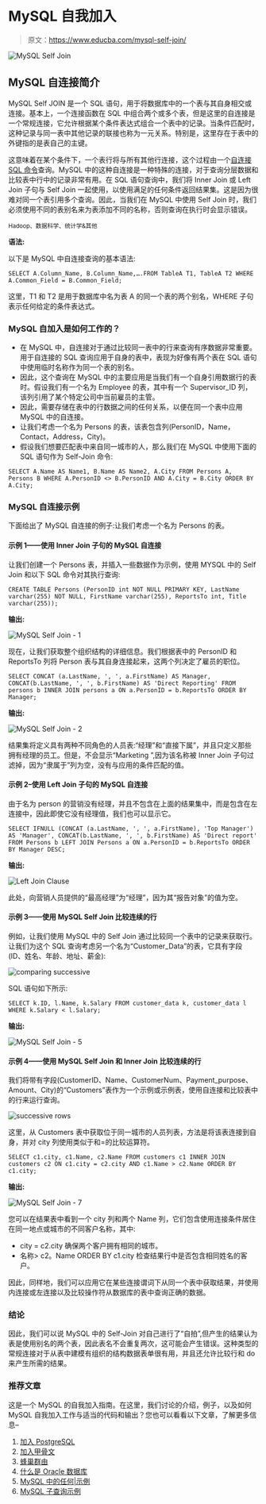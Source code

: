 # MySQL 自我加入

> 原文：<https://www.educba.com/mysql-self-join/>

![MySQL Self Join](img/a59c243df7fded9af096260d527a13e9.png)



## MySQL 自连接简介

MySQL Self JOIN 是一个 SQL 语句，用于将数据库中的一个表与其自身相交或连接。基本上，一个连接函数在 SQL 中组合两个或多个表，但是这里的自连接是一个常规连接，它允许根据某个条件表达式组合一个表中的记录。当条件匹配时，这种记录与同一表中其他记录的联接也称为一元关系。特别是，这里存在于表中的外键指的是表自己的主键。

这意味着在某个条件下，一个表行将与所有其他行连接，这个过程由一个[自连接 SQL 命令](https://www.educba.com/sql-commands/)查询。MySQL 中的这种自连接是一种特殊的连接，对于查询分层数据和比较表中行中的记录非常有用。在 SQL 语句查询中，我们将 Inner Join 或 Left Join 子句与 Self Join 一起使用，以使用满足的任何条件返回结果集。这是因为很难对同一个表引用多个查询。因此，当我们在 MySQL 中使用 Self Join 时，我们必须使用不同的表别名来为表添加不同的名称，否则查询在执行时会显示错误。

<small>Hadoop、数据科学、统计学&其他</small>

**语法:**

以下是 MySQL 中自连接查询的基本语法:

`SELECT A.Column_Name, B.Column_Name,….FROM TableA T1, TableA T2 WHERE A.Common_Field = B.Common_Field;`

这里，T1 和 T2 是用于数据库中名为表 A 的同一个表的两个别名，WHERE 子句表示任何给定的条件表达式。

### MySQL 自加入是如何工作的？

*   在 MySQL 中，自连接对于通过比较同一表中的行来查询有序数据非常重要。用于自连接的 SQL 查询应用于自身的表中，表现为好像有两个表在 SQL 语句中使用临时名称作为同一个表的别名。
*   因此，这个查询在 MySQL 中的主要应用是当我们有一个自身引用数据行的表时。假设我们有一个名为 Employee 的表，其中有一个 Supervisor_ID 列，该列引用了某个特定公司中当前雇员的主管。
*   因此，需要存储在表中的行数据之间的任何关系，以便在同一个表中应用 MySQL 中的自连接。
*   让我们考虑一个名为 Persons 的表，该表包含列(PersonID，Name，Contact，Address，City)。
*   假设我们想要匹配表中来自同一城市的人，那么我们在 MySQL 中使用下面的 SQL 语句作为 Self-Join 命令:

`SELECT A.Name AS Name1, B.Name AS Name2, A.City FROM Persons A, Persons B WHERE A.PersonID <> B.PersonID AND A.City = B.City ORDER BY A.City;`

### MySQL 自连接示例

下面给出了 MySQL 自连接的例子:让我们考虑一个名为 Persons 的表。

#### 示例 1——使用 Inner Join 子句的 MySQL 自连接

让我们创建一个 Persons 表，并插入一些数据作为示例，使用 MYSQL 中的 Self Join 和以下 SQL 命令对其执行查询:

`CREATE TABLE Persons (PersonID int NOT NULL PRIMARY KEY, LastName varchar(255) NOT NULL, FirstName varchar(255), ReportsTo int, Title varchar(255));`

**输出:**

![MySQL Self Join - 1](img/f20112b9df7b76df0187c6770802890e.png)



现在，让我们获取整个组织结构的详细信息。我们根据表中的 PersonID 和 ReportsTo 列将 Person 表与其自身连接起来，这两个列决定了雇员的职位。

`SELECT CONCAT (a.LastName, ', ', a.FirstName) AS Manager, CONCAT(b.LastName, ', ', b.FirstName) AS 'Direct Reporting' FROM persons b INNER JOIN persons a ON a.PersonID = b.ReportsTo ORDER BY Manager;`

**输出:**

![MySQL Self Join - 2](img/0a8e20345280566e1976619dcb1bfa20.png)



结果集将定义具有两种不同角色的人员表:“经理”和“直接下属”，并且只定义那些拥有经理的员工。但是，不会显示“Marketing ”,因为该名称被 Inner Join 子句过滤掉，因为“隶属于”列为空，没有与应用的条件匹配的值。

#### 示例 2–使用 Left Join 子句的 MySQL 自连接

由于名为 person 的营销没有经理，并且不包含在上面的结果集中，而是包含在左连接中，因此即使它没有经理值，我们也可以显示它。

`SELECT IFNULL (CONCAT (a.LastName, ', ', a.FirstName), 'Top Manager') AS 'Manager', CONCAT(b.LastName, ', ', b.FirstName) AS 'Direct report' FROM Persons b LEFT JOIN Persons a ON a.PersonID = b.ReportsTo ORDER BY Manager DESC;`

**输出:**

![Left Join Clause](img/e12003ea9a1a5eeec924acbf6407ebf7.png)



此处，向营销人员提供的“最高经理”为“经理”，因为其“报告对象”的值为空。

#### 示例 3——使用 MySQL Self Join 比较连续的行

例如，让我们使用 MySQL 中的 Self Join 通过比较同一个表中的记录来获取行。让我们为这个 SQL 查询考虑另一个名为“Customer_Data”的表，它具有字段(ID、姓名、年龄、地址、薪金):

![comparing successive](img/19bd15830fff855e752101b3e3d6d4fe.png)



SQL 语句如下所示:

`SELECT k.ID, l.Name, k.Salary FROM customer_data k, customer_data l WHERE k.Salary < l.Salary;`

**输出:**

![MySQL Self Join - 5](img/9a6db0941f05d138fddbc79b1ae1f2e9.png)



#### 示例 4——使用 MySQL Self Join 和 Inner Join 比较连续的行

我们将带有字段(CustomerID、Name、CustomerNum、Payment_purpose、Amount、City)的“Customers”表作为一个示例或示例表，使用自连接和比较表中的行来运行查询。

![successive rows](img/65904777f774a7eec79a62997a525973.png)



这里，从 Customers 表中获取位于同一城市的人员列表，方法是将该表连接到自身，并对 city 列使用类似于和=的比较运算符。

`SELECT c1.city, c1.Name, c2.Name FROM customers c1 INNER JOIN customers c2 ON c1.city = c2.city AND c1.Name > c2.Name ORDER BY c1.city;`

**输出:**

![MySQL Self Join - 7](img/43d98de80bdfed5bed1832f965a80e2f.png)



您可以在结果表中看到一个 city 列和两个 Name 列，它们包含使用连接条件居住在同一地点或城市的不同客户名称，其中:

*   city = c2.city 确保两个客户拥有相同的城市。
*   名称> c2。Name ORDER BY c1.city 检查结果行中是否包含相同姓名的客户。

因此，同样地，我们可以应用它在某些连接谓词下从同一个表中获取结果，并使用内连接或左连接以及比较操作符从数据库的表中查询正确的数据。

### 结论

因此，我们可以说 MySQL 中的 Self-Join 对自己进行了“自拍”,但产生的结果认为表是使用别名的两个表，因此表名不会重复两次，这可能会产生错误。这种类型的常规连接对于从表中建模有组织的结构数据表单很有用，并且还允许比较行和 do 来产生所需的结果。

### 推荐文章

这是一个 MySQL 的自我加入指南。在这里，我们讨论的介绍，例子，以及如何 MySQL 自我加入工作与适当的代码和输出？您也可以看看以下文章，了解更多信息–

1.  [加入 PostgreSQL](https://www.educba.com/joins-in-postgresql/)
2.  [加入甲骨文](https://www.educba.com/joins-in-oracle/)
3.  [蜂巢群由](https://www.educba.com/hive-group-by/)
4.  [什么是 Oracle 数据库](https://www.educba.com/what-is-oracle-database/)
5.  [MySQL 中的任何|示例](https://www.educba.com/any-in-mysql/)
6.  [MySQL 子查询示例](https://www.educba.com/mysql-subquery/)





